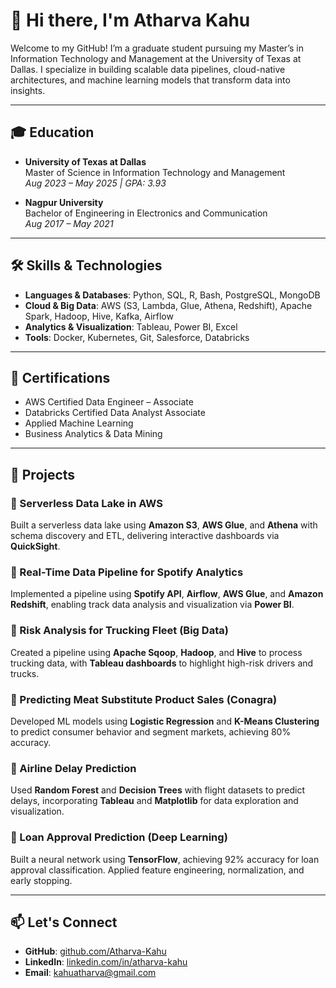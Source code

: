 # 👋 Hi there, I'm Atharva Kahu

Welcome to my GitHub! I’m a graduate student pursuing my Master’s in Information Technology and Management at the University of Texas at Dallas. I specialize in building scalable data pipelines, cloud-native architectures, and machine learning models that transform data into insights.

---

## 🎓 Education
- **University of Texas at Dallas**  
  Master of Science in Information Technology and Management  
  *Aug 2023 – May 2025 | GPA: 3.93*

- **Nagpur University**  
  Bachelor of Engineering in Electronics and Communication  
  *Aug 2017 – May 2021*

---

## 🛠️ Skills & Technologies
- **Languages & Databases**: Python, SQL, R, Bash, PostgreSQL, MongoDB  
- **Cloud & Big Data**: AWS (S3, Lambda, Glue, Athena, Redshift), Apache Spark, Hadoop, Hive, Kafka, Airflow  
- **Analytics & Visualization**: Tableau, Power BI, Excel  
- **Tools**: Docker, Kubernetes, Git, Salesforce, Databricks  

---

## 📜 Certifications
- AWS Certified Data Engineer – Associate  
- Databricks Certified Data Analyst Associate  
- Applied Machine Learning  
- Business Analytics & Data Mining  

---

## 🚀 Projects

### 🔹 Serverless Data Lake in AWS
Built a serverless data lake using **Amazon S3**, **AWS Glue**, and **Athena** with schema discovery and ETL, delivering interactive dashboards via **QuickSight**.

### 🔹 Real-Time Data Pipeline for Spotify Analytics
Implemented a pipeline using **Spotify API**, **Airflow**, **AWS Glue**, and **Amazon Redshift**, enabling track data analysis and visualization via **Power BI**.

### 🔹 Risk Analysis for Trucking Fleet (Big Data)
Created a pipeline using **Apache Sqoop**, **Hadoop**, and **Hive** to process trucking data, with **Tableau dashboards** to highlight high-risk drivers and trucks.

### 🔹 Predicting Meat Substitute Product Sales (Conagra)
Developed ML models using **Logistic Regression** and **K-Means Clustering** to predict consumer behavior and segment markets, achieving 80% accuracy.

### 🔹 Airline Delay Prediction
Used **Random Forest** and **Decision Trees** with flight datasets to predict delays, incorporating **Tableau** and **Matplotlib** for data exploration and visualization.

### 🔹 Loan Approval Prediction (Deep Learning)
Built a neural network using **TensorFlow**, achieving 92% accuracy for loan approval classification. Applied feature engineering, normalization, and early stopping.

---

## 📫 Let's Connect
- **GitHub**: [github.com/Atharva-Kahu](https://github.com/Atharva-Kahu)  
- **LinkedIn**: [linkedin.com/in/atharva-kahu](https://linkedin.com/in/atharva-kahu)  
- **Email**: kahuatharva@gmail.com
